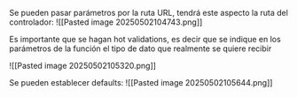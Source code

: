 Se pueden pasar parámetros por la ruta URL, tendrá este aspecto la ruta del controlador: 
![[Pasted image 20250502104743.png]]

Es importante que se hagan hot validations, es decir que se indique en los parámetros de la función el tipo de dato que realmente se quiere recibir

![[Pasted image 20250502105320.png]]

Se pueden establecer defaults:
![[Pasted image 20250502105644.png]]
